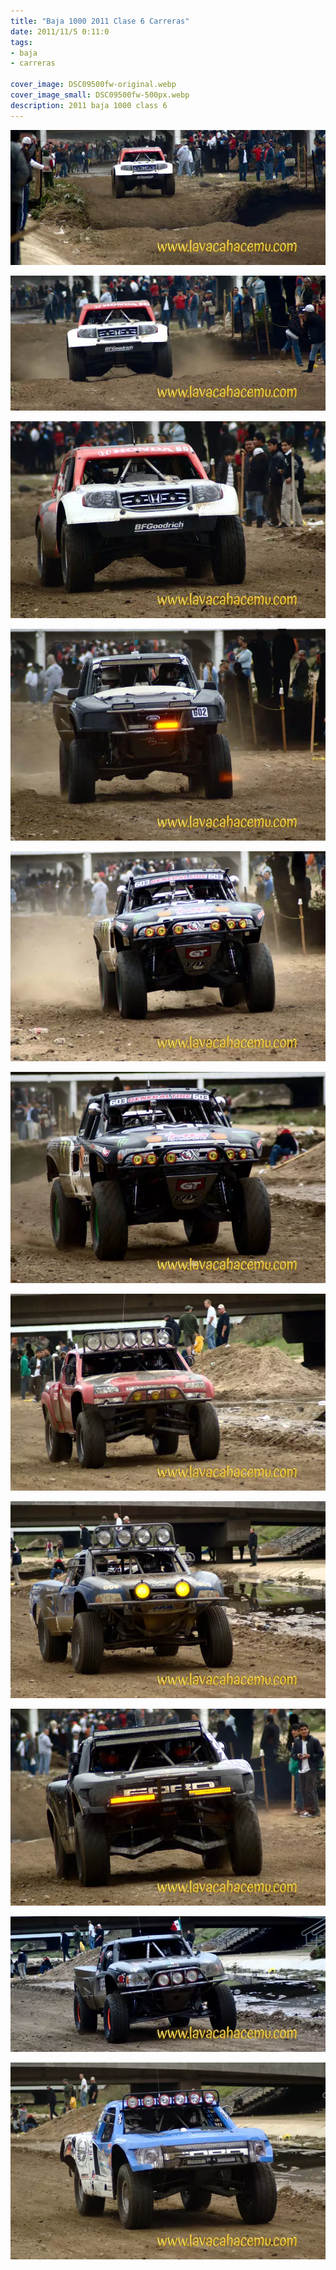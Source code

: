 ```yaml
---
title: "Baja 1000 2011 Clase 6 Carreras"
date: 2011/11/5 0:11:0
tags: 
- baja
- carreras

cover_image: DSC09500fw-original.webp
cover_image_small: DSC09500fw-500px.webp
description: 2011 baja 1000 class 6
---
```

[![](DSC09500fw-800px.webp)](DSC09500fw-original.webp)

  

[![](DSC09502fw-800px.webp)](DSC09502fw-original.webp)

  

[![](DSC09504fw-800px.webp)](DSC09504fw-original.webp)

  

[![](DSC09513fw-800px.webp)](DSC09513fw-original.webp)

  

[![](DSC09518fw-800px.webp)](DSC09518fw-original.webp)

  

[![](DSC09519fw-800px.webp)](DSC09519fw-original.webp)

  

[![](DSC09524fw-800px.webp)](DSC09524fw-original.webp)

  

[![](DSC09527fw-800px.webp)](DSC09527fw-original.webp)

  

[![](DSC09530fw-800px.webp)](DSC09530fw-original.webp)

  

[![](DSC09535fw-800px.webp)](DSC09535fw-original.webp)

  

[![](DSC09542fw-800px.webp)](DSC09542fw-original.webp)
